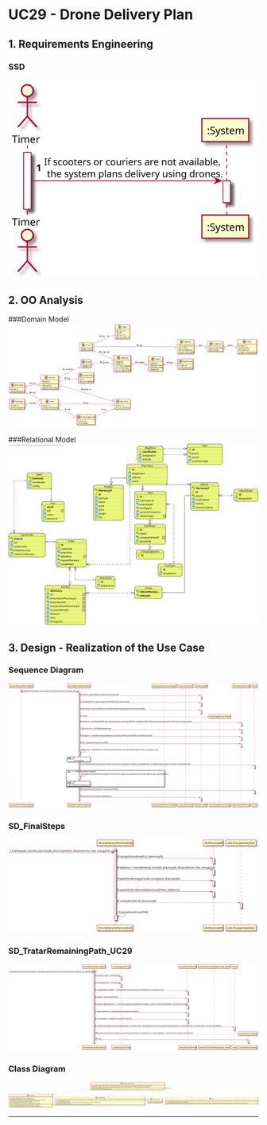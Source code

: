 # UC29 - Drone Delivery Plan

## 1. Requirements Engineering

### SSD
![SSD.svg](SSD.svg)

## 2. OO Analysis

###Domain Model
![MD.svg](MD.svg)

###Relational Model
![MR.svg](MR.svg)

## 3. Design - Realization of the Use Case

### Sequence Diagram

![SD.svg](SD.svg)

### SD_FinalSteps

![SD_FinalSteps.svg](SD_FinalSteps.svg)

### SD_TratarRemainingPath_UC29

![SD_TratarRemainingPath_UC29.svg](SD_TratarRemainingPath_UC29.svg)


### Class Diagram

![CD.svg](CD.svg)

---